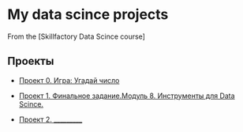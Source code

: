 # My data scince projects
From the [Skillfactory Data Scince course]

## Проекты
* [Проект 0. Игра: Угадай число](https://github.com/Nagliy777/sf_data_science/tree/main/%D0%9F%D1%80%D0%BE%D0%B5%D0%BA%D1%82%D1%8B/project_0)

* [Проект 1. Финальное задание.Модуль 8. Инструменты для Data Scince.](https://github.com/Nagliy777/sf_data_science/blob/main/%D0%9F%D1%80%D0%BE%D0%B5%D0%BA%D1%82%D1%8B/project_final/README.md)
* [Проект 2. _________]() 

